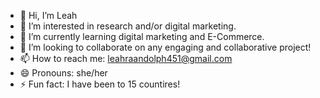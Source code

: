 - 👋 Hi, I’m Leah
- 👀 I’m interested in research and/or digital marketing. 
- 🌱 I’m currently learning digital marketing and E-Commerce.
- 💞️ I’m looking to collaborate on any engaging and collaborative project!
- 📫 How to reach me: leahraandolph451@gmail.com
- 😄 Pronouns: she/her
- ⚡ Fun fact: I have been to 15 countires!

<!---
leahrandolph451/leahrandolph451 is a ✨ special ✨ repository because its `README.md` (this file) appears on your GitHub profile.
You can click the Preview link to take a look at your changes.
--->
